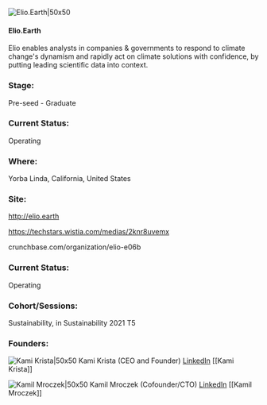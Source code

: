 

![Elio.Earth|50x50](https://apimg.techstars.com/connect/images/image_files/6140285b9ae9da0007c76c9e/original/Elio_Logo_Slack.png)

#### Elio.Earth
Elio enables analysts in companies & governments to respond to climate change's dynamism and rapidly act on climate solutions with confidence, by putting leading scientific data into context.

### Stage: 
Pre-seed - Graduate 

### Current Status: 
Operating

### Where:
Yorba Linda, California, United States

### Site:
http://elio.earth

https://techstars.wistia.com/medias/2knr8uvemx

crunchbase.com/organization/elio-e06b

### Current Status: 
Operating

### Cohort/Sessions: 
Sustainability, in Sustainability 2021 T5

### Founders: 

![Kami Krista|50x50](https://www.f6s.com/images/profile-placeholder-user.jpg) Kami Krista (CEO and Founder) [LinkedIn](https://linkedin.com/in/kami-krista) [[Kami Krista]]

![Kamil Mroczek|50x50](https://apimg.techstars.com/connect/images/image_files/620299907beaad3fec5938db/original/kamil_official.jpeg) Kamil Mroczek (Cofounder/CTO) [LinkedIn](https://linkedin.com/in/kamilmroczek) [[Kamil Mroczek]]


